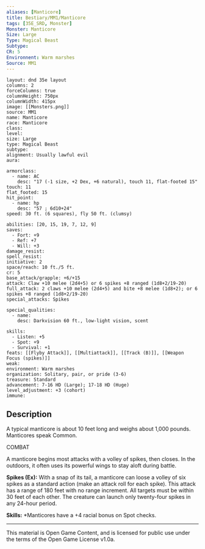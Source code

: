 ```yaml
---
aliases: [Manticore]
title: Bestiary/MM1/Manticore
tags: [35E_SRD, Monster]
Monster: Manticore
Size: Large
Type: Magical Beast
Subtype: 
CR: 5
Environnent: Warm marshes
Source: MM1
---
```


```statblock
layout: dnd 35e layout
columns: 2
forceColumns: true
columnHeight: 750px
columnWidth: 415px
image: [[Monsters.png]]
source: MM1
name: Manticore
race: Manticore
class: 
level: 
size: Large
type: Magical Beast
subtype: 
alignment: Usually lawful evil
aura: 

armorclass:
  - name: AC
    desc: "17 (-1 size, +2 Dex, +6 natural), touch 11, flat-footed 15"
touch: 11
flat_footed: 15
hit_point:
  - name: hp
    desc: "57 ; 6d10+24"
speed: 30 ft. (6 squares), fly 50 ft. (clumsy)

abilities: [20, 15, 19, 7, 12, 9]
saves:
  - Fort: +9
  - Ref: +7
  - Will: +3
damage_resist: 
spell_resist: 
initiative: 2
space/reach: 10 ft./5 ft.
cr: 5
base_attack/grapple: +6/+15
attack: Claw +10 melee (2d4+5) or 6 spikes +8 ranged (1d8+2/19-20)
full_attack: 2 claws +10 melee (2d4+5) and bite +8 melee (1d8+2); or 6 spikes +8 ranged (1d8+2/19-20)
special_attacks: Spikes

special_qualities:
  - name: 
    desc: Darkvision 60 ft., low-light vision, scent

skills:
  - Listen: +5
  - Spot: +9
  - Survival: +1
feats: [[Flyby Attack]], [[Multiattack]], [[Track (B)]], [[Weapon Focus (spikes)]]
weak: 
environment: Warm marshes
organization: Solitary, pair, or pride (3-6)
treasure: Standard
advancement: 7-16 HD (Large); 17-18 HD (Huge)
level_adjustment: +3 (cohort)
immune: 
```

## Description

<p>A typical manticore is about 10 feet long and weighs about 1,000 pounds. Manticores speak Common.</p>
<p>COMBAT</p>
<p>A manticore begins most attacks with a volley of spikes, then closes. In the outdoors, it often uses its powerful wings to stay aloft during battle.</p>
<p>
            <b>Spikes (Ex):</b> With a snap of its tail, a manticore can loose a volley of six spikes as a standard action (make an attack roll for each spike). This attack has a range of 180 feet with no range increment. All targets must be within 30 feet of each other. The creature can launch only twenty-four spikes in any 24-hour period.</p>
<p>
            <b>Skills:</b> *Manticores have a +4 racial bonus on Spot checks.</p>

---

This material is Open Game Content, and is licensed for public use under
the terms of the Open Game License v1.0a.
